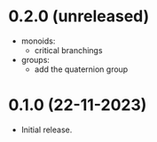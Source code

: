 0.2.0 (unreleased)
=====

- monoids:
  - critical branchings
- groups:
  - add the quaternion group

0.1.0 (22-11-2023)
=====

- Initial release.

